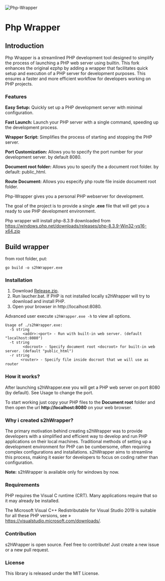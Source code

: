 ![Php-Wrapper](assets/icon.ico "php-wrapper")

# Php Wrapper

## Introduction

Php Wrapper is a streamlined PHP development tool  designed to simplify the process of launching a PHP web server using builtin. This fork enhances the original ezphp by adding a wrapper that facilitates quick setup and execution of a PHP server for development purposes. This ensures a faster and more efficient workflow for developers working on PHP projects. 

### Features

**Easy Setup:** Quickly set up a PHP development server with minimal configuration.

**Fast Launch:** Launch your PHP server with a single command, speeding up the development process.

**Wrapper Script:** Simplifies the process of starting and stopping the PHP server.

**Port Customization:** Allows you to specify the port number for your development server. by default 8080.

**Document root folder:** Allows you to specify the a document root folder. by default: public_html.

**Route Document:** Allows you especify php route file inside document root folder.

Php-Wrapper gives you a personal PHP webserver for development.

The goal of the project is to provide a single **.exe** file that will get you a ready to use PHP development environment.

Php wrapper will install php-8.3.9 downloaded from <https://windows.php.net/downloads/releases/php-8.3.9-Win32-vs16-x64.zip>

## Build wrapper

from root folder, put:

```
go build -o s2hWrapper.exe
```

### Installation

1. Download [Release.zip](https://github.com/soft2help/php-wrapper/releases).
3. Run laucher.bat. If PHP is not installed locally s2hWrapper will try to download and install PHP.
4. Open your browser in http://localhost:8080. 

Advanced user execute `s2hWrapper.exe -h` to view all options.

```
Usage of ./s2hWrapper.exe:
  -S string
        <addr>:<port> - Run with built-in web server. (default "localhost:8080")
  -t string
        <docroot> - Specify document root <docroot> for built-in web server. (default "public_html")
  -r string
       <router> - Specify file inside docroot that we will use as router
```

### How it works?

After launching s2hWrapper.exe you will get a PHP web server on port 8080 (by default). See Usage to change the port. 

To start working just copy your PHP files to the **Document root** folder and then open the url **http://localhost:8080** on your web browser.

### Why i created s2hWrapper?

The primary motivation behind creating s2hWrapper was to provide developers with a simplified and efficient way to develop and run PHP applications on their local machines. Traditional methods of setting up a development environment for PHP can be cumbersome, often requiring complex configurations and installations. s2hWrapper aims to streamline this process, making it easier for developers to focus on coding rather than configuration.

**Note:** s2hWrapper is available only for windows by now.

### Requirements

PHP requires the Visual C runtime (CRT). Many applications require that so it may already be installed.

The Microsoft Visual C++ Redistributable for Visual Studio 2019 is suitable for all these PHP versions, see » <https://visualstudio.microsoft.com/downloads/>.


### Contribution

s2hWrapper is open source. Feel free to contribute! Just create a new issue or a new pull request.


### License

This library is released under the MIT License.

